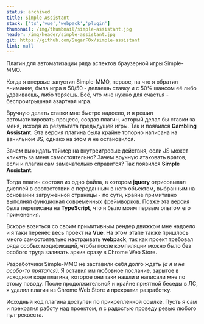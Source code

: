 ```yaml
---
status: archived
title: Simple Assistant
stack: ['ts','vue','webpack','plugin']
thumbnail: /img/thumbnail/simple-assistant.jpg
header: /img/header/simple-assistant.jpg
git: https://github.com/SugarF0x/simple-assistant
link: null
---
```


Плагин для автоматизации ряда аспектов браузерной игры Simple-MMO.
<!--more-->
Когда я впервые запустил Simple-MMO, первое, на что я обратил внимание, была игра в 50/50 - делаешь ставку и с 50% шансом
её либо удваиваешь, либо теряешь. Всё, что мне нужно для счастья - беспроигрышная азартная игра.

Вручную делать ставки мне быстро надоело, и я решил автоматизировать процесс, создав плагин, который делал бы ставки
за меня, исходя из результата предыдущей игры. Так и появился **Gambling Assistant**. Эта версия плагина была крайне
топорно написана на ванильном JS, однако на этом я не остановился.

Зачем выжидать таймер на внутреигровые действия, если JS может кликать за меня самостоятельно? Зачем вручную атаковать
врагов, если и плагин сам замечательно справится? Так появился **Simple Assistant**.

Тогда плагин состоял из одно файла, в котором **jquery** отрисовывал дисплей в соответствии с переданным в него
объектом, выбранным на основании загруженной страницы - по сути, крайне примитивно выполнял функционал современных
фреймворков. Позже эта версия была переписана на **TypeScript**, что и было моим первым опытом его применения.

Вскоре возиться со своим примитивным рендер движком мне надоело и я таки перенёс весь проект на **Vue**. На этом этапе
также пришлось много самостоятельно настраивать **webpack**, так как проект требовал ряда особых модификаций, чтобы
после компиляции можно было без особого труда заливать архив сразу в Chrome Web Store.

Разработчики Simple-MMO не заставили себя долго ждать _(а я и не особо-то прятался)_. Я оставил им любовное послание,
зарытое в исходном коде плагина, которое они таки нашли и написали мне по этому поводу. После продолжительной и
крайне приятной беседы в ЛС, я удалил плагин из Chrome Web Store и прекратил разработку.

Исходный код плагина доступен по прикреплённой ссылке. Пусть я сам и прекратил работу над проектом, я с радостью
проведу ревью любого пул-реквеста.

